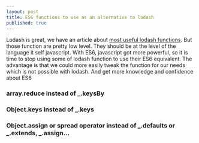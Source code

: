 ```yaml
---
layout: post
title: ES6 functions to use as an alternative to lodash
published: true
---
```


Lodash is great, we have an article about [most useful lodash functions](http://dev.sebastienlucas.com/lodash-best-of/). But those function are pretty low level. They should be at the level of the language it self javascript. With ES6, javascript got more powerful, so it is time to stop using some of lodash function to use their ES6 equivalent. The advantage is that we could more easily tweak the function for our needs which is not possible with lodash. And get more knowledge and confidence about ES6

### array.reduce instead of _.keysBy

<script src="https://gist.github.com/sinsunsan/4b733d2e03fb77c6bb8cea160fbb8ef7.js"></script>


### Object.keys instead of _.keys

<script src="https://gist.github.com/sinsunsan/39c3573696e953fe075c317a77590c5a"></script>


### Object.assign or spread operator instead of _.defaults or _.extends, _.assign...

<script src="https://gist.github.com/sinsunsan/4152a5c0fc6058fd876585792b611c3f.js"></script>